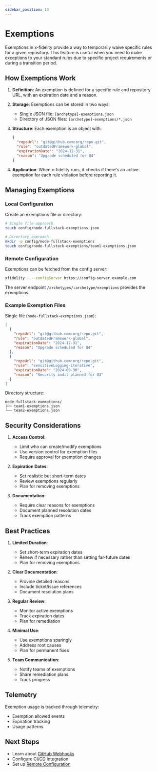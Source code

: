 ```yaml
---
sidebar_position: 10
---
```


# Exemptions

Exemptions in x-fidelity provide a way to temporarily waive specific rules for a given repository. This feature is useful when you need to make exceptions to your standard rules due to specific project requirements or during a transition period.

## How Exemptions Work

1. **Definition**: An exemption is defined for a specific rule and repository URL, with an expiration date and a reason.

2. **Storage**: Exemptions can be stored in two ways:
   - Single JSON file: `[archetype]-exemptions.json`
   - Directory of JSON files: `[archetype]-exemptions/*.json`

3. **Structure**: Each exemption is an object with:
   ```json
   {
     "repoUrl": "git@github.com:org/repo.git",
     "rule": "outdatedFramework-global",
     "expirationDate": "2024-12-31",
     "reason": "Upgrade scheduled for Q4"
   }
   ```

4. **Application**: When x-fidelity runs, it checks if there's an active exemption for each rule violation before reporting it.

## Managing Exemptions

### Local Configuration

Create an exemptions file or directory:

```bash
# Single file approach
touch config/node-fullstack-exemptions.json

# Directory approach
mkdir -p config/node-fullstack-exemptions
touch config/node-fullstack-exemptions/team1-exemptions.json
```

### Remote Configuration

Exemptions can be fetched from the config server:

```bash
xfidelity . --configServer https://config-server.example.com
```

The server endpoint `/archetypes/:archetype/exemptions` provides the exemptions.

### Example Exemption Files

Single file (`node-fullstack-exemptions.json`):
```json
[
  {
    "repoUrl": "git@github.com:org/repo.git",
    "rule": "outdatedFramework-global",
    "expirationDate": "2024-12-31",
    "reason": "Upgrade scheduled for Q4"
  },
  {
    "repoUrl": "git@github.com:org/repo.git",
    "rule": "sensitiveLogging-iterative",
    "expirationDate": "2024-09-30",
    "reason": "Security audit planned for Q3"
  }
]
```

Directory structure:
```
node-fullstack-exemptions/
├── team1-exemptions.json
└── team2-exemptions.json
```

## Security Considerations

1. **Access Control**: 
   - Limit who can create/modify exemptions
   - Use version control for exemption files
   - Require approval for exemption changes

2. **Expiration Dates**:
   - Set realistic but short-term dates
   - Review exemptions regularly
   - Plan for removing exemptions

3. **Documentation**:
   - Require clear reasons for exemptions
   - Document planned resolution dates
   - Track exemption patterns

## Best Practices

1. **Limited Duration**:
   - Set short-term expiration dates
   - Renew if necessary rather than setting far-future dates
   - Plan for removing exemptions

2. **Clear Documentation**:
   - Provide detailed reasons
   - Include ticket/issue references
   - Document resolution plans

3. **Regular Review**:
   - Monitor active exemptions
   - Track expiration dates
   - Plan for remediation

4. **Minimal Use**:
   - Use exemptions sparingly
   - Address root causes
   - Plan for permanent fixes

5. **Team Communication**:
   - Notify teams of exemptions
   - Share remediation plans
   - Track progress

## Telemetry

Exemption usage is tracked through telemetry:
- Exemption allowed events
- Expiration tracking
- Usage patterns

## Next Steps

- Learn about [GitHub Webhooks](github-webhooks)
- Configure [CI/CD Integration](ci-cd/overview)
- Set up [Remote Configuration](remote-configuration)
